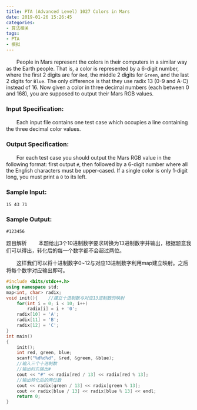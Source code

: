 ```yaml
---
title: PTA (Advanced Level) 1027 Colors in Mars
date: 2019-01-26 15:26:45
categories: 
- 算法相关
tags:
- PTA
- 模拟
---
```


　　People in Mars represent the colors in their computers in a similar way as the Earth people. That is, a color is represented by a 6-digit number, where the first 2 digits are for `Red`, the middle 2 digits for `Green`, and the last 2 digits for `Blue`. The only difference is that they use radix 13 (0-9 and A-C) instead of 16. Now given a color in three decimal numbers (each between 0 and 168), you are supposed to output their Mars RGB values.

### Input Specification:

　　Each input file contains one test case which occupies a line containing the three decimal color values.

### Output Specification:

　　For each test case you should output the Mars RGB value in the following format: first output `#`, then followed by a 6-digit number where all the English characters must be upper-cased. If a single color is only 1-digit long, you must print a `0` to its left.

### Sample Input:

```in
15 43 71
```

### Sample Output:

```out
#123456
```

题目解析
　　本题给出3个10进制数字要求转换为13进制数字并输出，根据题意我们可以得出，转化后的每一个数字都不会超过两位。

　　这样我们可以将十进制数字0~12与对应13进制数字利用map建立映射。之后将每个数字对应输出即可。

```c++
#include <bits/stdc++.h>
using namespace std;
map<int, char> radix;
void init(){    //建立十进制数与对应13进制数的映射
    for(int i = 0; i < 10; i++)
        radix[i] = i + '0';
    radix[10] = 'A';
    radix[11] = 'B';
    radix[12] = 'C';
}
int main()
{
    init();
    int red, green, blue;   
    scanf("%d%d%d", &red, &green, &blue);
    //输入三个十进制数
    //输出时先输出#
    cout << "#" << radix[red / 13] << radix[red % 13];
    //输出转化后的两位数
    cout << radix[green / 13] << radix[green % 13];
    cout << radix[blue / 13] << radix[blue % 13] << endl;
    return 0;
}
```

